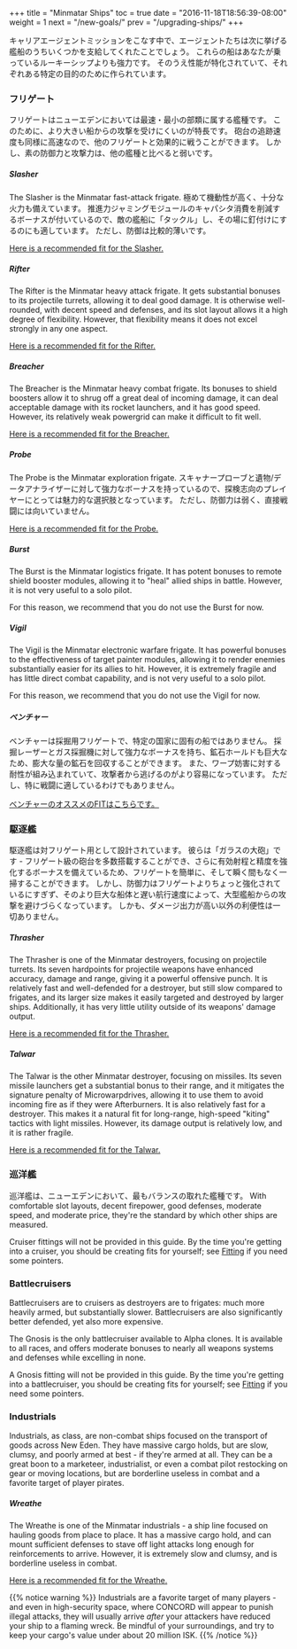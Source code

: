 +++ title = "Minmatar Ships" toc = true date = "2016-11-18T18:56:39-08:00" weight = 1 next = "/new-goals/" prev = "/upgrading-ships/" +++

キャリアエージェントミッションをこなす中で、エージェントたちは次に挙げる艦船のうちいくつかを支給してくれたことでしょう。 これらの船はあなたが乗っているルーキーシップよりも強力です。 そのうえ性能が特化されていて、それぞれある特定の目的のために作られています。

### フリゲート

フリゲートはニューエデンにおいては最速・最小の部類に属する艦種です。 このために、より大きい船からの攻撃を受けにくいのが特長です。 砲台の追跡速度も同様に高速なので、他のフリゲートと効果的に戦うことができます。 しかし、素の防御力と攻撃力は、他の艦種と比べると弱いです。

##### Slasher

The Slasher is the Minmatar fast-attack frigate. 極めて機動性が高く、十分な火力も備えています。 推進力ジャミングモジュールのキャパシタ消費を削減するボーナスが付いているので、敵の艦船に「タックル」し、その場に釘付けにするのにも適しています。 ただし、防御は比較的薄いです。

[Here is a recommended fit for the Slasher.](/upgrading-ships/minmatar/slasher/)

##### Rifter

The Rifter is the Minmatar heavy attack frigate. It gets substantial bonuses to its projectile turrets, allowing it to deal good damage. It is otherwise well-rounded, with decent speed and defenses, and its slot layout allows it a high degree of flexibility. However, that flexibility means it does not excel strongly in any one aspect.

[Here is a recommended fit for the Rifter.](/upgrading-ships/minmatar/rifter/)

##### Breacher

The Breacher is the Minmatar heavy combat frigate. Its bonuses to shield boosters allow it to shrug off a great deal of incoming damage, it can deal acceptable damage with its rocket launchers, and it has good speed. However, its relatively weak powergrid can make it difficult to fit well.

[Here is a recommended fit for the Breacher.](/upgrading-ships/minmatar/breacher/)

##### Probe

The Probe is the Minmatar exploration frigate. スキャナープローブと遺物/データアナライザーに対して強力なボーナスを持っているので、探検志向のプレイヤーにとっては魅力的な選択肢となっています。 ただし、防御力は弱く、直接戦闘には向いていません。

[Here is a recommended fit for the Probe.](/upgrading-ships/minmatar/probe/)

##### Burst

The Burst is the Minmatar logistics frigate. It has potent bonuses to remote shield booster modules, allowing it to "heal" allied ships in battle. However, it is not very useful to a solo pilot.

For this reason, we recommend that you do not use the Burst for now.

##### Vigil

The Vigil is the Minmatar electronic warfare frigate. It has powerful bonuses to the effectiveness of target painter modules, allowing it to render enemies substantially easier for its allies to hit. However, it is extremely fragile and has little direct combat capability, and is not very useful to a solo pilot.

For this reason, we recommend that you do not use the Vigil for now.

##### ベンチャー

ベンチャーは採掘用フリゲートで、特定の国家に固有の船ではありません。 採掘レーザーとガス採掘機に対して強力なボーナスを持ち、鉱石ホールドも巨大なため、膨大な量の鉱石を回収することができます。 また、ワープ妨害に対する耐性が組み込まれていて、攻撃者から逃げるのがより容易になっています。 ただし、特に戦闘に適しているわけでもありません。

[ベンチャーのオススメのFITはこちらです。](/upgrading-ships/minmatar/venture/)

### 駆逐艦

駆逐艦は対フリゲート用として設計されています。 彼らは「ガラスの大砲」です - フリゲート級の砲台を多数搭載することができ、さらに有効射程と精度を強化するボーナスを備えているため、フリゲートを簡単に、そして瞬く間もなく一掃することができます。 しかし、防御力はフリゲートよりちょっと強化されているにすぎず、そのより巨大な船体と遅い航行速度によって、大型艦船からの攻撃を避けづらくなっています。 しかも、ダメージ出力が高い以外の利便性は一切ありません。

##### Thrasher

The Thrasher is one of the Minmatar destroyers, focusing on projectile turrets. Its seven hardpoints for projectile weapons have enhanced accuracy, damage and range, giving it a powerful offensive punch. It is relatively fast and well-defended for a destroyer, but still slow compared to frigates, and its larger size makes it easily targeted and destroyed by larger ships. Additionally, it has very little utility outside of its weapons' damage output.

[Here is a recommended fit for the Thrasher.](/upgrading-ships/minmatar/thrasher/)

##### Talwar

The Talwar is the other Minmatar destroyer, focusing on missiles. Its seven missile launchers get a substantial bonus to their range, and it mitigates the signature penalty of Microwarpdrives, allowing it to use them to avoid incoming fire as if they were Afterburners. It is also relatively fast for a destroyer. This makes it a natural fit for long-range, high-speed "kiting" tactics with light missiles. However, its damage output is relatively low, and it is rather fragile.

[Here is a recommended fit for the Talwar.](/upgrading-ships/minmatar/talwar/)

### 巡洋艦

巡洋艦は、ニューエデンにおいて、最もバランスの取れた艦種です。 With comfortable slot layouts, decent firepower, good defenses, moderate speed, and moderate price, they're the standard by which other ships are measured.

Cruiser fittings will not be provided in this guide. By the time you're getting into a cruiser, you should be creating fits for yourself; see [Fitting](/reference/fitting/) if you need some pointers.

### Battlecruisers

Battlecruisers are to cruisers as destroyers are to frigates: much more heavily armed, but substantially slower. Battlecruisers are also significantly better defended, yet also more expensive.

The Gnosis is the only battlecruiser available to Alpha clones. It is available to all races, and offers moderate bonuses to nearly all weapons systems and defenses while excelling in none.

A Gnosis fitting will not be provided in this guide. By the time you're getting into a battlecruiser, you should be creating fits for yourself; see [Fitting](/reference/fitting/) if you need some pointers.

### Industrials

Industrials, as class, are non-combat ships focused on the transport of goods across New Eden. They have massive cargo holds, but are slow, clumsy, and poorly armed at best - if they're armed at all. They can be a great boon to a marketeer, industrialist, or even a combat pilot restocking on gear or moving locations, but are borderline useless in combat and a favorite target of player pirates.

##### Wreathe

The Wreathe is one of the Minmatar industrials - a ship line focused on hauling goods from place to place. It has a massive cargo hold, and can mount sufficient defenses to stave off light attacks long enough for reinforcements to arrive. However, it is extremely slow and clumsy, and is borderline useless in combat.

[Here is a recommended fit for the Wreathe.](/upgrading-ships/minmatar/wreathe/)

{{% notice warning %}} Industrials are a favorite target of many players - and even in high-security space, where CONCORD will appear to punish illegal attacks, they will usually arrive *after* your attackers have reduced your ship to a flaming wreck. Be mindful of your surroundings, and try to keep your cargo's value under about 20 million ISK. {{% /notice %}}